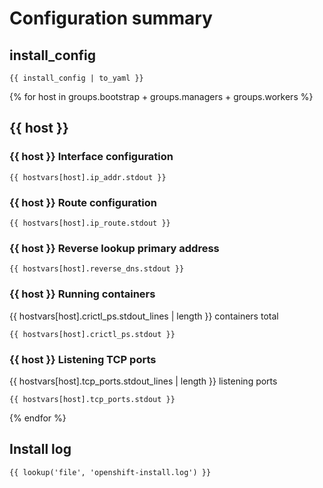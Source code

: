 # Configuration summary

## install_config

```
{{ install_config | to_yaml }}
```

{% for host in groups.bootstrap + groups.managers + groups.workers %}
## {{ host }}

### {{ host }} Interface configuration

```
{{ hostvars[host].ip_addr.stdout }}
```

### {{ host }} Route configuration

```
{{ hostvars[host].ip_route.stdout }}
```

### {{ host }} Reverse lookup primary address

```
{{ hostvars[host].reverse_dns.stdout }}
```

### {{ host }} Running containers

{{ hostvars[host].crictl_ps.stdout_lines | length }} containers total

```
{{ hostvars[host].crictl_ps.stdout }}
```

### {{ host }} Listening TCP ports

{{ hostvars[host].tcp_ports.stdout_lines | length }} listening ports

```
{{ hostvars[host].tcp_ports.stdout }}
```

{% endfor %}

## Install log

```
{{ lookup('file', 'openshift-install.log') }}
```

